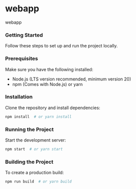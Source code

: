 # webapp
webapp

### Getting Started

Follow these steps to set up and run the project locally.

### Prerequisites

Make sure you have the following installed:

- Node.js (LTS version recommended, minimum version 20)
- npm (Comes with Node.js) or yarn

### Installation

Clone the repository and install dependencies:

```sh
npm install  # or yarn install
```

### Running the Project

Start the development server:

```sh
npm start  # or yarn start
```

### Building the Project

To create a production build:

```sh
npm run build  # or yarn build
```

